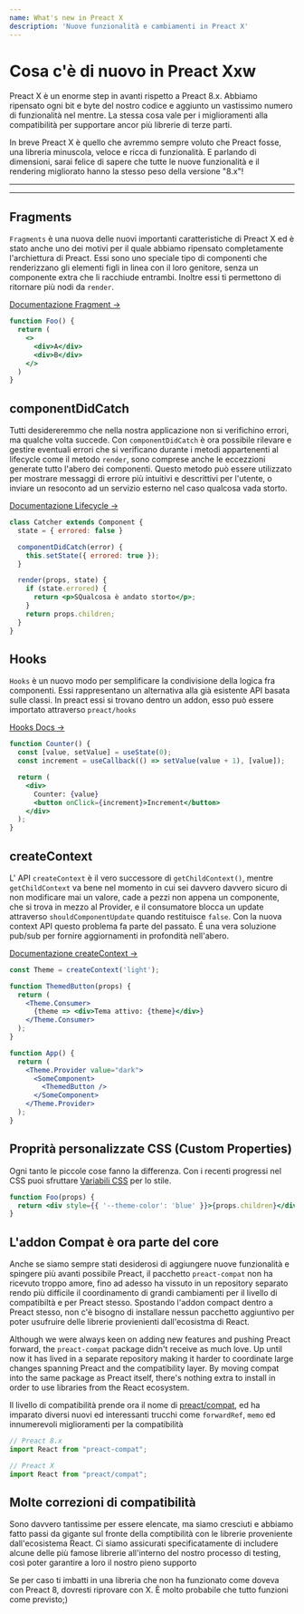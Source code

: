 ```yaml
---
name: What's new in Preact X
description: 'Nuove funzionalità e cambiamenti in Preact X'
---
```


# Cosa c'è di nuovo in Preact Xxw

Preact X è un enorme step in avanti rispetto a Preact 8.x. Abbiamo ripensato ogni bit e byte del nostro codice e aggiunto un vastissimo numero di funzionalità nel mentre. 
La stessa cosa vale per i miglioramenti alla compatibilità per supportare ancor più librerie di terze parti.

In breve Preact X è quello che avremmo sempre voluto che Preact fosse, una libreria minuscola, veloce e ricca di funzionalità. E parlando di dimensioni, sarai felice di sapere che tutte le nuove funzionalità e il rendering migliorato hanno la stesso peso della versione "8.x"!

---

<div><toc></toc></div>

---

## Fragments

`Fragments` è una nuova delle nuovi importanti caratteristiche di Preact X ed è stato anche uno dei motivi per il quale abbiamo ripensato completamente l'archiettura di Preact.
Essi sono uno speciale tipo di componenti che renderizzano gli elementi figli in linea con il loro genitore, senza un componente extra che li racchiude entrambi. Inoltre essi ti permettono di ritornare più nodi da `render`.

[Documentazione Fragment →](/guide/v10/components#fragments)

```jsx
function Foo() {
  return (
    <>
      <div>A</div>
      <div>B</div>
    </>
  )
}
```

## componentDidCatch

Tutti desidereremmo che nella nostra applicazione non si verifichino errori, ma qualche volta succede. Con `componentDidCatch` è ora possibile rilevare e gestire eventuali errori che si verificano durante i metodi appartenenti al lifecycle come il metodo `render`, sono comprese anche le eccezzioni generate tutto l'abero dei componenti. Questo metodo può essere utilizzato per mostrare messaggi di errore più intuitivi e descrittivi per l'utente, o inviare un resoconto ad un servizio esterno nel caso qualcosa vada storto.

[Documentazione Lifecycle →](/guide/v10/components#componentdidcatch)

```jsx
class Catcher extends Component {
  state = { errored: false }

  componentDidCatch(error) {
    this.setState({ errored: true });
  }

  render(props, state) {
    if (state.errored) {
      return <p>SQualcosa è andato storto</p>;
    }
    return props.children;
  }
}
```

## Hooks

`Hooks` è un nuovo modo per semplificare la condivisione della logica fra componenti.
Essi rappresentano un alternativa alla già esistente API basata sulle classi. In preact essi si trovano dentro un addon, esso può essere importato attraverso `preact/hooks`

[Hooks Docs →](/guide/v10/hooks)

```jsx
function Counter() {
  const [value, setValue] = useState(0);
  const increment = useCallback(() => setValue(value + 1), [value]);

  return (
    <div>
      Counter: {value}
      <button onClick={increment}>Increment</button>
    </div>
  );
}
```

## createContext

L' API `createContext` è il vero successore di `getChildContext()`, mentre `getChildContext` va bene nel momento in cui sei davvero davvero sicuro di non modificare mai un valore, cade a pezzi non appena un componente, che si trova in mezzo al Provider, e il consumatore blocca un update attraverso `shouldComponentUpdate` quando restituisce `false`. Con la nuova context API questo problema fa parte del passato. É una vera soluzione pub/sub per fornire aggiornamenti in profondità nell'abero.

[Documentazione createContext →](/guide/v10/context#createcontext)

```jsx
const Theme = createContext('light');

function ThemedButton(props) {
  return (
    <Theme.Consumer>
      {theme => <div>Tema attivo: {theme}</div>}
    </Theme.Consumer>
  );
}

function App() {
  return (
    <Theme.Provider value="dark">
      <SomeComponent>
        <ThemedButton />
      </SomeComponent>
    </Theme.Provider>
  );
}
```

## Proprità personalizzate CSS (Custom Properties)

Ogni tanto le piccole cose fanno la differenza. Con i recenti progressi nel CSS puoi sfruttare [Variabili CSS](https://developer.mozilla.org/en-US/docs/Web/CSS/--*) per lo stile.

```jsx
function Foo(props) {
  return <div style={{ '--theme-color': 'blue' }}>{props.children}</div>;
}
```

## L'addon Compat è ora parte del core

Anche se siamo sempre stati desiderosi di aggiungere nuove funzionalità e spingere più avanti possibile Preact, il pacchetto `preact-compat` non ha ricevuto troppo amore, fino ad adesso ha vissuto in un repository separato rendo più difficile il coordinamento di grandi cambiamenti per il livello di compatibiltà e per Preact stesso. Spostando l'addon compact dentro a Preact stesso, non c'è bisogno di installare nessun pacchetto aggiuntivo per poter usufruire delle librerie provienienti dall'ecosistma di React.

Although we were always keen on adding new features and pushing Preact forward, the `preact-compat` package didn't receive as much love. Up until now it has lived in a separate repository making it harder to coordinate large changes spanning Preact and the compatibility layer. By moving compat into the same package as Preact itself, there's nothing extra to install in order to use libraries from the React ecosystem.

Il livello di compatibilità prende ora il nome di [preact/compat](/guide/v10/differences-to-react#features-exclusive-to-preactcompat), ed ha imparato diversi nuovi ed interessanti trucchi come `forwardRef`, `memo` ed innumerevoli miglioramenti per la compatibilità

```js
// Preact 8.x
import React from "preact-compat";

// Preact X
import React from "preact/compat";
```

## Molte correzioni di compatibilità 

Sono davvero tantissime per essere elencate, ma siamo cresciuti e abbiamo fatto passi da gigante sul fronte della comptibilità con le librerie proveniente dall'ecosistema React.
Ci siamo assicurati specificatamente di includere alcune delle più famose librerie all'interno del nostro processo di testing, così poter garantire a loro il nostro pieno supporto

Se per caso ti imbatti in una libreria che non ha funzionato come doveva con Preact 8, dovresti riprovare con X. È molto probabile che tutto funzioni come previsto;)

